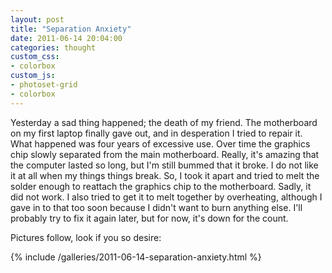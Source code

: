 ```yaml
---
layout: post
title: "Separation Anxiety"
date: 2011-06-14 20:04:00
categories: thought
custom_css:
- colorbox
custom_js:
- photoset-grid
- colorbox
---
```

Yesterday a sad thing happened; the death of my friend.  The motherboard on my first laptop finally gave out, and in desperation I tried to repair it. What happened was four years of excessive use.  Over time the graphics chip slowly separated from the main motherboard.  Really, it's amazing that the computer lasted so long, but I'm still bummed that it broke.  I do not like it at all when my things things break.  So, I took it apart and tried to melt the solder enough to reattach the graphics chip to the motherboard.  Sadly, it did not work.  I also tried to get it to melt together by overheating, although I gave in to that too soon because I didn't want to burn anything else.  I'll probably try to fix it again later, but for now, it's down for the count.

Pictures follow, look if you so desire:

{% include /galleries/2011-06-14-separation-anxiety.html %}
